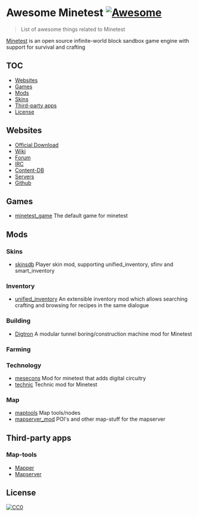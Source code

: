 # Awesome Minetest [![Awesome](https://awesome.re/badge-flat.svg)](https://github.com/thomasrudin-mt/awesome-minetest)

> List of awesome things related to Minetest

[Minetest](https://minetest.net/) is an open source infinite-world block sandbox game engine with support for survival and crafting

## TOC

- [Websites](#websites)
- [Games](#games)
- [Mods](#mods)
 - [Skins](#skins)
- [Third-party apps](#third-party-apps)
- [License](#license)

## Websites

- [Official Download](https://minetest.net)
- [Wiki](https://wiki.minetest.net)
- [Forum](https://forum.minetest.net)
- [IRC](https://irc.minetest.net)
- [Content-DB](https://content.minetest.net)
- [Servers](https://servers.minetest.net)
- [Github](https://github.com/minetest)

## Games

- [minetest_game](http://github.com/minetest/minetest_game/) The default game for minetest

## Mods

### Skins

- [skinsdb](https://github.com/minetest-mods/skinsdb) Player skin mod, supporting unified_inventory, sfinv and smart_inventory

### Inventory

- [unified_inventory](https://github.com/minetest-mods/unified_inventory) An extensible inventory mod which allows searching crafting and browsing for recipes in the same dialogue

### Building

- [Digtron](https://github.com/minetest-mods/digtron) A modular tunnel boring/construction machine mod for Minetest


### Farming

### Technology

- [mesecons](https://github.com/minetest-mods/mesecons) Mod for minetest that adds digital circuitry
- [technic](https://github.com/minetest-mods/technic) Technic mod for Minetest

### Map

- [maptools](https://github.com/minetest-mods/maptools) Map tools/nodes
- [mapserver_mod](https://github.com/thomasrudin/mapserver_mod) POI's and other map-stuff for the mapserver

## Third-party apps

### Map-tools

- [Mapper](https://github.com/minetest/minetestmapper)
- [Mapserver](https://github.com/thomasrudin-mt/mapserver)


## License

[![CC0](http://mirrors.creativecommons.org/presskit/buttons/88x31/svg/cc-zero.svg)](https://creativecommons.org/publicdomain/zero/1.0/)